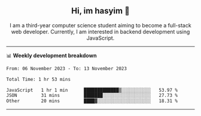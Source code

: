 <h2 align="center"> Hi, im hasyim 👋 </h2>

<p align="center"> I am a third-year computer science student aiming to become a full-stack web developer. Currently, I am interested in backend development using JavaScript. </p>

---

<!--
**hasyimashari/hasyimashari** is a ✨ _special_ ✨ repository because its `README.md` (this file) appears on your GitHub profile.

Here are some ideas to get you started:

- 🔭 I’m currently working on ...
- 🌱 I’m currently learning ...
- 👯 I’m looking to collaborate on ...
- 🤔 I’m looking for help with ...
- 💬 Ask me about ...
- 📫 How to reach me: ...
- 😄 Pronouns: ...
- ⚡ Fun fact: ...
-->

📊 **Weekly development breakdown**

<!--START_SECTION:waka-->

```txt
From: 06 November 2023 - To: 13 November 2023

Total Time: 1 hr 53 mins

JavaScript   1 hr 1 min      █████████████▒░░░░░░░░░░░   53.97 %
JSON         31 mins         ███████░░░░░░░░░░░░░░░░░░   27.73 %
Other        20 mins         ████▓░░░░░░░░░░░░░░░░░░░░   18.31 %
```

<!--END_SECTION:waka-->

---
